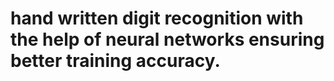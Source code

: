 # hand written digit recognition with the help of neural networks ensuring better training accuracy.
